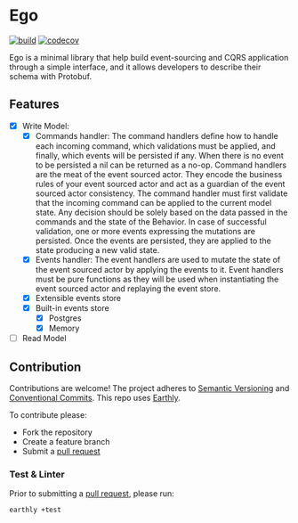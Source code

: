 # Ego

[![build](https://img.shields.io/github/actions/workflow/status/Tochemey/ego/build.yml?branch=main)](https://github.com/Tochemey/ego/actions/workflows/build.yml)
[![codecov](https://codecov.io/gh/Tochemey/ego/branch/main/graph/badge.svg?token=Z5b9gM6Mnt)](https://codecov.io/gh/Tochemey/ego)

Ego is a minimal library that help build event-sourcing and CQRS application through a simple interface, and it allows developers to describe their schema with Protobuf.

## Features

- [x] Write Model:
    - [x] Commands handler: The command handlers define how to handle each incoming command,
      which validations must be applied, and finally, which events will be persisted if any. When there is no event to be persisted a nil can
      be returned as a no-op. Command handlers are the meat of the event sourced actor.
      They encode the business rules of your event sourced actor and act as a guardian of the event sourced actor consistency.
      The command handler must first validate that the incoming command can be applied to the current model state.
      Any decision should be solely based on the data passed in the commands and the state of the Behavior.
      In case of successful validation, one or more events expressing the mutations are persisted.
      Once the events are persisted, they are applied to the state producing a new valid state.
    - [x] Events handler: The event handlers are used to mutate the state of the event sourced actor by applying the events to it.
      Event handlers must be pure functions as they will be used when instantiating the event sourced actor and replaying the event store.
    - [x] Extensible events store 
    - [x] Built-in events store
      - [x] Postgres
      - [x] Memory
- [ ] Read Model

## Contribution
Contributions are welcome!
The project adheres to [Semantic Versioning](https://semver.org) and [Conventional Commits](https://www.conventionalcommits.org/en/v1.0.0/).
This repo uses [Earthly](https://earthly.dev/get-earthly).

To contribute please:
- Fork the repository
- Create a feature branch
- Submit a [pull request](https://help.github.com/articles/using-pull-requests)

### Test & Linter
Prior to submitting a [pull request](https://help.github.com/articles/using-pull-requests), please run:
```bash
earthly +test
```
